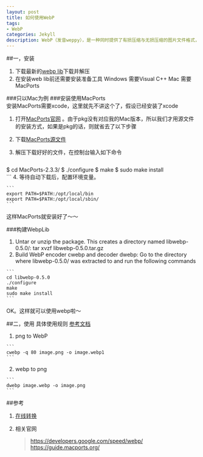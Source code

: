 ```yaml
---
layout: post
title: 如何使用WebP
tags:
- WebP
categories: Jekyll
description: WebP（发音weppy），是一种同时提供了有损压缩与无损压缩的图片文件格式，派生自视频编码格式VP8，是由Google在购买On2 Technologies后发展出来，以BSD授权条款发布。 WebP最初在2010年发布，目标是减少文件大小，但达到和JPEG格式相同的图片质量，希望能够减少图片档在网络上的发送时间。 2011年11月8日，Google开始让WebP支持无损压缩和透明色的功能，而在2012年8月16日的参考实做libwebp 0.2.0中正式支持。根据Google较早的测试，WebP的无损压缩比网络上找到的PNG档少了45％的文件大小，即使这些PNG档在使用pngcrush和PNGOUT处理过，WebP还是可以减少28％的文件大小。
---
```

##一，安装
1.  下载最新的[webp lib](https://storage.googleapis.com/downloads.webmproject.org/releases/webp/index.html)下载并解压
2.  在安装web lib前还需要安装准备工具
Windows 需要Visual C++
Mac 需要 MacPorts   

###只以Mac为例
###安装使用MacPorts   
安装MacPorts需要xcode，这里就先不讲这个了，假设已经安装了xcode   

1.  打开[MacPorts官网](https://guide.macports.org/)  。由于pkg没有对应我的Mac版本，所以我们才用源文件的安装方式，如果是pkg的话，则就省去了以下步骤   
2. 下载[MacPorts源文件](https://distfiles.macports.org/MacPorts/MacPorts-2.3.3.tar.bz2)   
3. 解压下载好好的文件，在控制台输入如下命令    

    ```
$ cd MacPorts-2.3.3/
$ ./configure
$ make
$ sudo make install     
    ```
4.  等待自动下载后，配置环境变量。    

    ```
    export PATH=$PATH:/opt/local/bin   
    export PATH=$PATH:/opt/local/sbin/	
    ```
这样MacPorts就安装好了～～

###构建WebpLib
1.   Untar or unzip the package. This creates a directory named libwebp-0.5.0/:
tar xvzf libwebp-0.5.0.tar.gz
2.   Build WebP encoder cwebp and decoder dwebp:
Go to the directory where libwebp-0.5.0/ was extracted to and run the following commands 

    ```
    cd libwebp-0.5.0
    ./configure
    make
    sudo make install
    ```
OK。这样就可以使用webp啦～

##二，使用
具体使用规则 [参考文档](https://developers.google.com/speed/webp/docs/cwebp)   

1.   png to WebP

	```
    cwebp -q 80 image.png -o image.webp1
	``` 
2.   webp to png   

	```
	dwebp image.webp -o image.png
	```


##参考
1. [在线转换](https://convertio.co/zh/webp-jpg/)
2. 相关官网

    >https://developers.google.com/speed/webp/
https://guide.macports.org/

